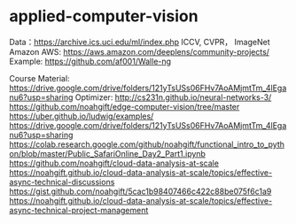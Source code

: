 # applied-computer-vision
Data：https://archive.ics.uci.edu/ml/index.php	ICCV, CVPR， ImageNet
Amazon AWS: https://aws.amazon.com/deeplens/community-projects/
Example: https://github.com/af001/Walle-ng

Course Material: https://drive.google.com/drive/folders/121yTsUSs06FHv7AoAMjmtTm_4lEganu6?usp=sharing
Optimizer: http://cs231n.github.io/neural-networks-3/
https://github.com/noahgift/edge-computer-vision/tree/master
https://uber.github.io/ludwig/examples/
https://drive.google.com/drive/folders/121yTsUSs06FHv7AoAMjmtTm_4lEganu6?usp=sharing
https://colab.research.google.com/github/noahgift/functional_intro_to_python/blob/master/Public_SafariOnline_Day2_Part1.ipynb
https://github.com/noahgift/cloud-data-analysis-at-scale
https://noahgift.github.io/cloud-data-analysis-at-scale/topics/effective-async-technical-discussions
https://gist.github.com/noahgift/5cac1b98407466c422c88be075f6c1a9
https://noahgift.github.io/cloud-data-analysis-at-scale/topics/effective-async-technical-project-management


